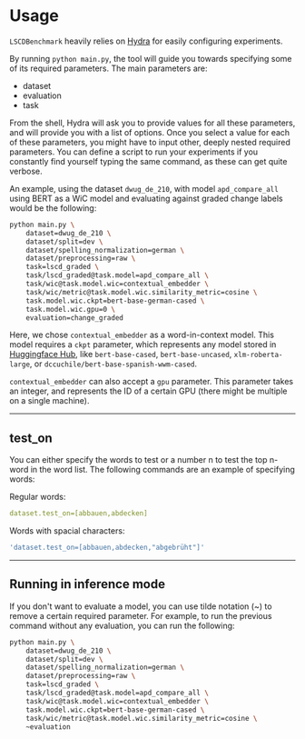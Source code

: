 # Usage

`LSCDBenchmark` heavily relies on [Hydra](https://hydra.cc/) for easily configuring experiments.

By running `python main.py`, the tool will guide you towards specifying some of its required parameters. The main parameters are:

- dataset
- evaluation
- task

From the shell, Hydra will ask you to provide values for all these parameters, and will provide you with a list of options. Once you select a value for each of these parameters, you might have to input other, deeply nested required parameters. You can define a script to run your experiments if you constantly find yourself typing the same command, as these can get quite verbose.

An example, using the dataset `dwug_de_210`, with model `apd_compare_all` using BERT as a WiC model and evaluating against graded change labels would be the following:

```sh
python main.py \
    dataset=dwug_de_210 \
    dataset/split=dev \
    dataset/spelling_normalization=german \
    dataset/preprocessing=raw \
    task=lscd_graded \
    task/lscd_graded@task.model=apd_compare_all \
    task/wic@task.model.wic=contextual_embedder \
    task/wic/metric@task.model.wic.similarity_metric=cosine \
    task.model.wic.ckpt=bert-base-german-cased \
    task.model.wic.gpu=0 \
    evaluation=change_graded
```

Here, we chose `contextual_embedder` as a word-in-context model. This model requires a `ckpt` parameter, which represents any model stored in [Huggingface Hub](https://huggingface.co/models), like `bert-base-cased`, `bert-base-uncased`, `xlm-roberta-large`, or `dccuchile/bert-base-spanish-wwm-cased`.

`contextual_embedder` can also accept a `gpu` parameter. This parameter takes an integer, and represents the ID of a certain GPU (there might be multiple on a single machine).

---

## test_on

You can either specify the words to test or a number n to test the top n-word in the word list. The following commands are an example of specifying words:

Regular words:

```yaml
dataset.test_on=[abbauen,abdecken]
```

Words with spacial characters:

```yaml
'dataset.test_on=[abbauen,abdecken,"abgebrüht"]'
```

---

## Running in inference mode

If you don't want to evaluate a model, you can use tilde notation (~) to remove a certain required parameter. For example, to run the previous command without any evaluation, you can run the following:

```sh
python main.py \
    dataset=dwug_de_210 \
    dataset/split=dev \
    dataset/spelling_normalization=german \
    dataset/preprocessing=raw \
    task=lscd_graded \
    task/lscd_graded@task.model=apd_compare_all \
    task/wic@task.model.wic=contextual_embedder \
    task.model.wic.ckpt=bert-base-german-cased \
    task/wic/metric@task.model.wic.similarity_metric=cosine \
    ~evaluation
```
